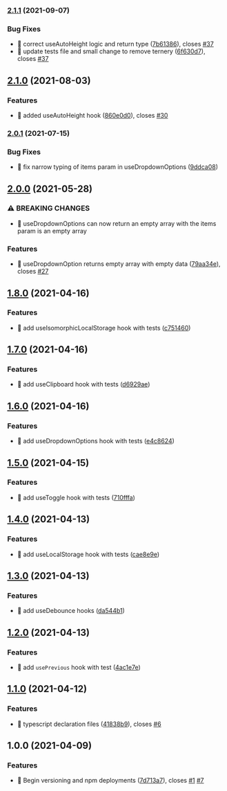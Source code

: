 ### [2.1.1](https://github.com/SelectQuoteLabs/SQHooks/compare/v2.1.0...v2.1.1) (2021-09-07)


### Bug Fixes

* 🐛 correct useAutoHeight logic and return type ([7b61386](https://github.com/SelectQuoteLabs/SQHooks/commit/7b613865302c8bd10e3c1da3b0ed981cdc3081ee)), closes [#37](https://github.com/SelectQuoteLabs/SQHooks/issues/37)
* 🐛 update tests file and small change to remove ternery ([6f630d7](https://github.com/SelectQuoteLabs/SQHooks/commit/6f630d75aac392974399dc47f698a5e16dc7e716)), closes [#37](https://github.com/SelectQuoteLabs/SQHooks/issues/37)

## [2.1.0](https://github.com/SelectQuoteLabs/SQHooks/compare/v2.0.1...v2.1.0) (2021-08-03)


### Features

* 🎸 added useAutoHeight hook ([860e0d0](https://github.com/SelectQuoteLabs/SQHooks/commit/860e0d078a8b0f30b465a290d2cd865b6cf44a38)), closes [#30](https://github.com/SelectQuoteLabs/SQHooks/issues/30)

### [2.0.1](https://github.com/SelectQuoteLabs/SQHooks/compare/v2.0.0...v2.0.1) (2021-07-15)


### Bug Fixes

* 🐛 fix narrow typing of items param in useDropdownOptions ([9ddca08](https://github.com/SelectQuoteLabs/SQHooks/commit/9ddca08aaa6bab4acb253b487602b4dea0f20cd6))

## [2.0.0](https://github.com/SelectQuoteLabs/SQHooks/compare/v1.8.0...v2.0.0) (2021-05-28)


### ⚠ BREAKING CHANGES

* 🧨 useDropdownOptions can now return an empty array with the items param is
an empty array

### Features

* 🎸 useDropdownOption returns empty array with empty data ([79aa34e](https://github.com/SelectQuoteLabs/SQHooks/commit/79aa34ec95700aa8292264ff618edb6fd2d03b32)), closes [#27](https://github.com/SelectQuoteLabs/SQHooks/issues/27)

## [1.8.0](https://github.com/SelectQuoteLabs/SQHooks/compare/v1.7.0...v1.8.0) (2021-04-16)


### Features

* 🎸 add useIsomorphicLocalStorage hook with tests ([c751460](https://github.com/SelectQuoteLabs/SQHooks/commit/c7514603a91b895594c0fb7c0856d24fae7676f0))

## [1.7.0](https://github.com/SelectQuoteLabs/SQHooks/compare/v1.6.0...v1.7.0) (2021-04-16)


### Features

* 🎸 add useClipboard hook with tests ([d6929ae](https://github.com/SelectQuoteLabs/SQHooks/commit/d6929aec6cc0c9d5f10b3ace9496998e2993daac))

## [1.6.0](https://github.com/SelectQuoteLabs/SQHooks/compare/v1.5.0...v1.6.0) (2021-04-16)


### Features

* 🎸 add useDropdownOptions hook with tests ([e4c8624](https://github.com/SelectQuoteLabs/SQHooks/commit/e4c86249540127ca620ddc38db35e002f2ee280b))

## [1.5.0](https://github.com/SelectQuoteLabs/SQHooks/compare/v1.4.0...v1.5.0) (2021-04-15)


### Features

* 🎸 add useToggle hook with tests ([710fffa](https://github.com/SelectQuoteLabs/SQHooks/commit/710fffa4db8cc6b789b0026d5e6411a79b211238))

## [1.4.0](https://github.com/SelectQuoteLabs/SQHooks/compare/v1.3.0...v1.4.0) (2021-04-13)


### Features

* 🎸 add useLocalStorage hook with tests ([cae8e9e](https://github.com/SelectQuoteLabs/SQHooks/commit/cae8e9e50ab1ab3cc489f407874c93f062faec6f))

## [1.3.0](https://github.com/SelectQuoteLabs/SQHooks/compare/v1.2.0...v1.3.0) (2021-04-13)


### Features

* 🎸 add useDebounce hooks ([da544b1](https://github.com/SelectQuoteLabs/SQHooks/commit/da544b1b7a07a875f85dc3095aa8be47957d3eb1))

## [1.2.0](https://github.com/SelectQuoteLabs/SQHooks/compare/v1.1.0...v1.2.0) (2021-04-13)


### Features

* 🎸 add `usePrevious` hook with test ([4ac1e7e](https://github.com/SelectQuoteLabs/SQHooks/commit/4ac1e7e369114fbc50efb708d01df84b9b3635c1))

## [1.1.0](https://github.com/SelectQuoteLabs/SQHooks/compare/v1.0.0...v1.1.0) (2021-04-12)


### Features

* 🎸 typescript declaration files ([41838b9](https://github.com/SelectQuoteLabs/SQHooks/commit/41838b915ba6ab9205f458cd79c3bbf9416e101f)), closes [#6](https://github.com/SelectQuoteLabs/SQHooks/issues/6)

## 1.0.0 (2021-04-09)


### Features

* 🎸 Begin versioning and npm deployments ([7d713a7](https://github.com/SelectQuoteLabs/SQHooks/commit/7d713a7870f6ac11a38c769768f14392121db03e)), closes [#1](https://github.com/SelectQuoteLabs/SQHooks/issues/1) [#7](https://github.com/SelectQuoteLabs/SQHooks/issues/7)
